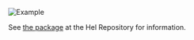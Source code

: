 ![Example](https://i.imgur.com/SCnOt85.png)

See [the package](https://hel.fomalhaut.me/#packages/charts) at the Hel Repository for information.

